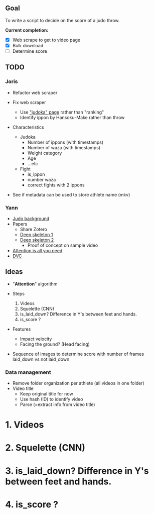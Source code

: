 ## Goal
To write a script to decide on the score of a judo throw.

**Current completion:**
- [X] Web scrape to get to video page
- [x] Bulk download
- [ ] Determine score

## TODO

### Joris
- Refactor web scraper
- Fix web scraper
    - Use ["judoka" page](https://www.ijf.org/judoka) rather than "ranking"
    - Identify ippon by Hansoku-Make rather than throw
- Characteristics
    - Judoka
        - Number of ippons (with timestamps)
        - Number of waza (with timestamps)
        - Weight category
        - Age
        - ...etc
    - Fight
        - is_ippon
        - number waza
        - correct fights with 2 ippons

- See if metadata can be used to store athlete name (mkv)

### Yann
- [Judo background](https://www.youtube.com/watch?v=pgfKasoI5yc&ab_channel=Judo)
- Papers
    - Share Zotero
    - [Deep skeleton 1](https://arxiv.org/pdf/1609.03659.pdf)
    - [Deep skeleton 2](https://openaccess.thecvf.com/content_ICCV_2017/papers/Lee_Ensemble_Deep_Learning_ICCV_2017_paper.pdf)
        - Proof of concept on sample video 
- [Attention is all you need](https://arxiv.org/pdf/1706.03762.pdf)
- [DVC](https://dvc.org/)

## Ideas

- "**Attention**" algorithm
- Steps
    1. Videos
    2. Squelette (CNN)
    3. is_laid_down? Difference in Y's between feet and hands.
    4. is_score ?

- Features
    - Impact velocity
    - Facing the ground? (Head facing)

- Sequence of images to determine score with number of frames laid_down vs not laid_down

### Data management

- Remove folder organization per athlete (all videos in one folder)
- Video title
    - Keep original title for now
    - Use hash (ID) to identify video
    - Parse (=extract info from video title)


# 1. Videos
# 2. Squelette (CNN)
# 3. is_laid_down? Difference in Y's between feet and hands.
# 4. is_score ?